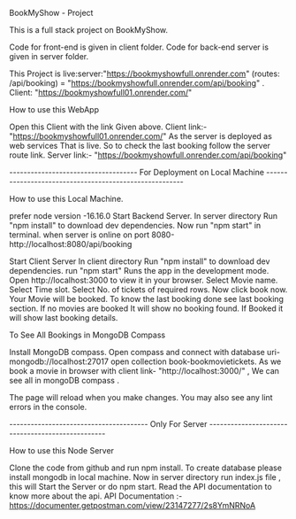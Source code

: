BookMyShow - Project

This is a full stack project on BookMyShow.

Code for front-end is given in client folder. Code for back-end server is given in server folder.

This Project is live:server:"https://bookmyshowfull.onrender.com" (routes: /api/booking) = "https://bookmyshowfull.onrender.com/api/booking" . Client: "https://bookmyshowfull01.onrender.com/"

How to use this WebApp

Open this Client with the link Given above.
Client link:- "https://bookmyshowfull01.onrender.com/"
As the server is deployed as web services That is live. So to check the last booking follow the server route link.
Server link:- "https://bookmyshowfull.onrender.com/api/booking"


------------------------------------ For Deployment on Local Machine -------------------------------------------------------

How to use this Local Machine.

prefer node version -16.16.0
Start Backend Server.
In server directory
Run "npm install" to download dev dependencies.
Now run "npm start"  in terminal.
when server is online on port 8080-http://localhost:8080/api/booking

Start Client Server
In client directory
Run "npm install" to download dev dependencies.
run "npm start"
Runs the app in the development mode.
Open http://localhost:3000 to view it in your browser.
Select Movie name.
Select Time slot.
Select No. of tickets of required rows.
Now click book now. Your Movie will be booked.
To know the last booking done see last booking section. If no movies are booked It will show no booking found. If Booked it will show last booking details.

To See All Bookings in MongoDB Compass

 Install MongoDB compass.
Open compass and connect with database  uri- mongodb://localhost:27017
open collection book-bookmovietickets. As we book a movie in browser with client link-  "http://localhost:3000/" , 
We can see all in mongoDB compass .

The page will reload when you make changes.
You may also see any lint errors in the console.

--------------------------------------- Only For Server -------------------------------------------------

How to use this Node Server

Clone the code from github and run npm install.
To create database please install mongodb in local machine.
Now in server directory run index.js file , this will Start the Server or do npm start.
Read the API documentation to know more about the api.
API Documentation :- https://documenter.getpostman.com/view/23147277/2s8YmNRNoA
